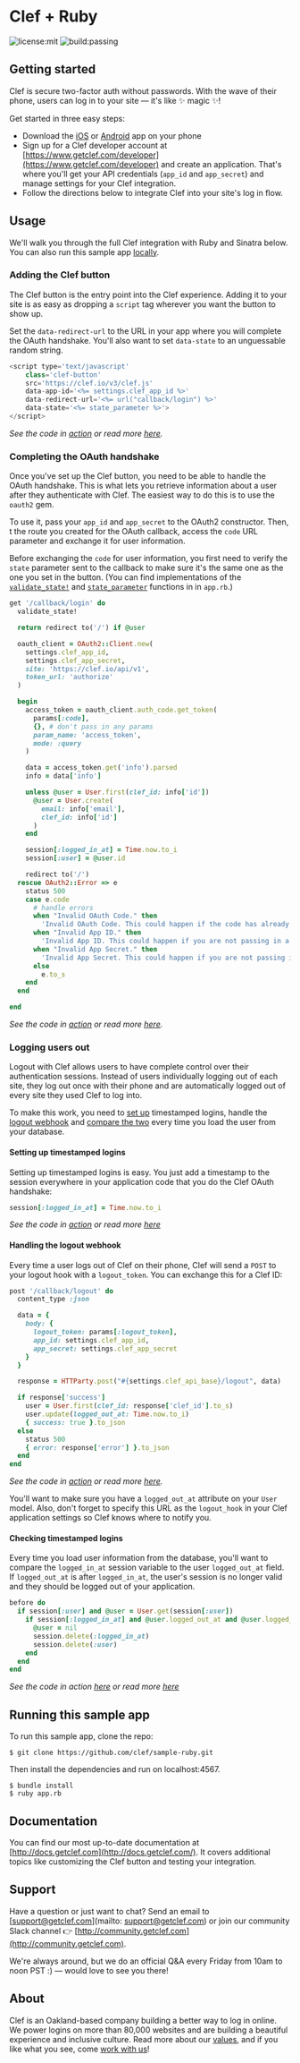 # Clef + Ruby
![license:mit](https://img.shields.io/badge/license-mit-blue.svg)
![build:passing](https://img.shields.io/travis/joyent/node/v0.6.svg)

## Getting started
Clef is secure two-factor auth without passwords. With the wave of their phone, users can log in to your site — it's like :sparkles: magic :sparkles:! 

Get started in three easy steps:
* Download the [iOS](https://itunes.apple.com/us/app/clef/id558706348) or [Android](https://play.google.com/store/apps/details?id=io.clef&hl=en) app on your phone 
* Sign up for a Clef developer account at [https://www.getclef.com/developer](https://www.getclef.com/developer) and create an application. That's where you'll get your API credentials (`app_id` and `app_secret`) and manage settings for your Clef integration.
* Follow the directions below to integrate Clef into your site's log in flow. 

## Usage
We'll walk you through the full Clef integration with Ruby and Sinatra below. You can also run this sample app [locally](#running-this-sample-app).

### Adding the Clef button

The Clef button is the entry point into the Clef experience. Adding it to your site is as easy as dropping a `script` tag wherever you want the button to show up. 

Set the `data-redirect-url` to the URL in your app where you will complete the OAuth handshake. You'll also want to set `data-state` to an unguessable random string. <br>

```javascript
<script type='text/javascript'
    class='clef-button'
    src='https://clef.io/v3/clef.js'
    data-app-id='<%= settings.clef_app_id %>'
    data-redirect-url='<%= url("callback/login") %>'
    data-state='<%= state_parameter %>'>
</script>
```
*See the code in [action](/views/index.erb#L13-L18) or read more [here](http://docs.getclef.com/v1.0/docs/adding-the-clef-button).*<br>

### Completing the OAuth handshake
Once you've set up the Clef button, you need to be able to handle the OAuth handshake. This is what lets you retrieve information about a user after they authenticate with Clef. The easiest way to do this is to use the `oauth2` gem.

To use it, pass your `app_id` and `app_secret` to the OAuth2 constructor. Then,
t the route you created for the OAuth callback, access the `code` URL parameter and exchange it for user information. 

Before exchanging the `code` for user information, you first need to verify the `state` parameter sent to the callback to make sure it's the same one as the one you set in the button. (You can find implementations of the <code><a href="/app.rb#L27-L33" target="_blank">validate_state!</a></code> and <code><a href="/app.rb#L19-L25" target="_blank">state_parameter</a></code> functions in in `app.rb`.) 

```ruby
get '/callback/login' do
  validate_state!

  return redirect to('/') if @user

  oauth_client = OAuth2::Client.new(
    settings.clef_app_id,
    settings.clef_app_secret,
    site: 'https://clef.io/api/v1',
    token_url: 'authorize'
  )

  begin
    access_token = oauth_client.auth_code.get_token(
      params[:code],
      {}, # don't pass in any params
      param_name: 'access_token',
      mode: :query
    )

    data = access_token.get('info').parsed
    info = data['info']

    unless @user = User.first(clef_id: info['id'])
      @user = User.create(
        email: info['email'],
        clef_id: info['id']
      )
    end

    session[:logged_in_at] = Time.now.to_i
    session[:user] = @user.id

    redirect to('/')
  rescue OAuth2::Error => e
    status 500
    case e.code
      # handle errors 
      when "Invalid OAuth Code." then
        'Invalid OAuth Code. This could happen if the code has already been consumed or has expired.'
      when "Invalid App ID." then
        'Invalid App ID. This could happen if you are not passing in a valid Clef application ID.'
      when "Invalid App Secret." then
        'Invalid App Secret. This could happen if you are not passing in a valid Clef application secret or it does not match the application ID you are passing in.'
      else
        e.to_s
    end
  end

end
```
*See the code in [action](/app.rb#L62-L110) or read more [here](http://docs.getclef.com/v1.0/docs/authenticating-users).*<br>

### Logging users out 
Logout with Clef allows users to have complete control over their authentication sessions. Instead of users individually logging out of each site, they log out once with their phone and are automatically logged out of every site they used Clef to log into.

To make this work, you need to [set up](#setting-up-timestamped-logins) timestamped logins, handle the [logout webhook](#handling-the-logout-webhook) and [compare the two](#checking-timestamped-logins) every time you load the user from your database. 

#### Setting up timestamped logins
Setting up timestamped logins is easy. You just add a timestamp to the session everywhere in your application code that you do the Clef OAuth handshake:

```ruby
session[:logged_in_at] = Time.now.to_i
```

*See the code in [action](/app.rb#L92) or read more [here](http://docs.getclef.com/v1.0/docs/checking-timestamped-logins)*

#### Handling the logout webhook
Every time a user logs out of Clef on their phone, Clef will send a `POST` to your logout hook with a `logout_token`. You can exchange this for a Clef ID:

```ruby
post '/callback/logout' do
  content_type :json

  data = {
    body: {
      logout_token: params[:logout_token],
      app_id: settings.clef_app_id,
      app_secret: settings.clef_app_secret
    }
  }

  response = HTTParty.post("#{settings.clef_api_base}/logout", data)

  if response['success']
    user = User.first(clef_id: response['clef_id'].to_s)
    user.update(logged_out_at: Time.now.to_i)
    { success: true }.to_json
  else
    status 500
    { error: response['error'] }.to_json
  end
end

```
*See the code in [action](/app.rb#L117-L138) or read more [here](http://docs.getclef.com/v1.0/docs/handling-the-logout-webhook).*<br>

You'll want to make sure you have a `logged_out_at` attribute on your `User` model. Also, don't forget to specify this URL as the `logout_hook` in your Clef application settings so Clef knows where to notify you.

#### Checking timestamped logins
Every time you load user information from the database, you'll want to compare the `logged_in_at` session variable to the user `logged_out_at` field. If `logged_out_at` is after `logged_in_at`, the user's session is no longer valid and they should be logged out of your application.

```ruby
before do
  if session[:user] and @user = User.get(session[:user])
    if session[:logged_in_at] and @user.logged_out_at and @user.logged_out_at > session[:logged_in_at]
      @user = nil
      session.delete(:logged_in_at)
      session.delete(:user)
    end
  end
end
```
*See the code in action [here](/app.rb#L40-L48) or read more [here](http://docs.getclef.com/v1.0/docs/checking-timestamped-logins)*

## Running this sample app 
To run this sample app, clone the repo:

```
$ git clone https://github.com/clef/sample-ruby.git
```

Then install the dependencies and run on localhost:4567.
```
$ bundle install
$ ruby app.rb
```

## Documentation
You can find our most up-to-date documentation at [http://docs.getclef.com](http://docs.getclef.com/). It covers additional topics like customizing the Clef button and testing your integration.

## Support
Have a question or just want to chat? Send an email to [support@getclef.com](mailto: support@getclef.com) or join our community Slack channel :point_right: [http://community.getclef.com](http://community.getclef.com).

We're always around, but we do an official Q&A every Friday from 10am to noon PST :) — would love to see you there! 

## About 
Clef is an Oakland-based company building a better way to log in online. We power logins on more than 80,000 websites and are building a beautiful experience and inclusive culture. Read more about our [values](https://getclef.com/values), and if you like what you see, come [work with us](https://getclef.com/jobs)!



